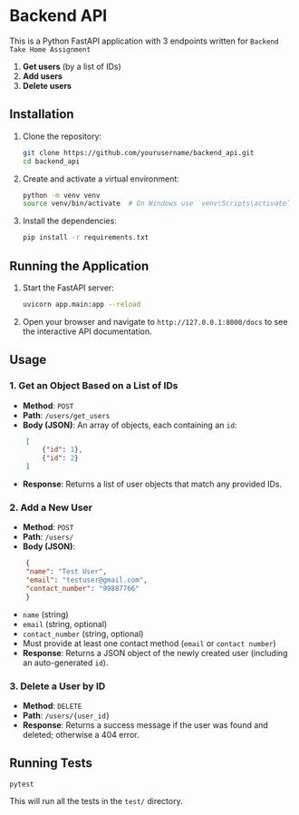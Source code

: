 # Backend API

This is a Python FastAPI application with 3 endpoints written for `Backend Take Home Assignment`

1. **Get users** (by a list of IDs)
2. **Add users**
3. **Delete users**

## Installation

1. Clone the repository:
    ```bash
    git clone https://github.com/yourusername/backend_api.git
    cd backend_api
    ```

2. Create and activate a virtual environment:
    ```bash
    python -m venv venv
    source venv/bin/activate  # On Windows use `venv\Scripts\activate`
    ```

3. Install the dependencies:
    ```bash
    pip install -r requirements.txt
    ```

## Running the Application

1. Start the FastAPI server:
    ```bash
    uvicorn app.main:app --reload
    ```

2. Open your browser and navigate to `http://127.0.0.1:8000/docs` to see the interactive API documentation.

## Usage
### 1. Get an Object Based on a List of IDs
- **Method**: `POST`
- **Path**: `/users/get_users`
- **Body (JSON)**: An array of objects, each containing an `id`:
```json
    [
        {"id": 1},
        {"id": 2}
    ]
```
- **Response**: Returns a list of user objects that match any provided IDs.


### 2. Add a New User
- **Method**: `POST`
- **Path**: `/users/`
- **Body (JSON)**:
```json
    {
    "name": "Test User",
    "email": "testuser@gmail.com",
    "contact_number": "99887766"
    }
```
- `name` (string)
- `email` (string, optional)
- `contact_number` (string, optional)
- Must provide at least one contact method (`email` or `contact number`)
- **Response**: Returns a JSON object of the newly created user (including an auto-generated `id`).


### 3. Delete a User by ID
- **Method**: `DELETE`
- **Path**: `/users/{user_id}`
- **Response**: Returns a success message if the user was found and deleted; otherwise a 404 error.

## Running Tests
```
pytest
```
This will run all the tests in the `test/` directory.